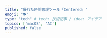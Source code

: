 ```yaml
---
title: "優れた時間管理ツール「Centered」"
emoji: "🐕"
type: "tech" # tech: 技術記事 / idea: アイデア
topics: ['macOS', 'AI']
published: false
---
```

